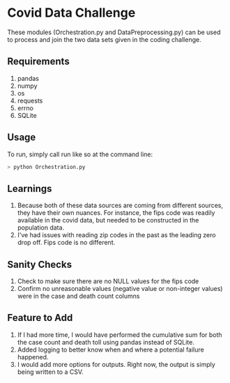 # Covid Data Challenge

These modules (Orchestration.py and DataPreprocessing.py) can be used to process and join the two data sets given in the coding challenge.

## Requirements

1. pandas
2. numpy
3. os
4. requests
5. errno
6. SQLite

## Usage
To run, simply call run like so at the command line:
```bash
> python Orchestration.py
```

## Learnings
1. Because both of these data sources are coming from different sources, they have their own nuances. For instance, the fips code was readily available in the covid data, but needed to be constructed in the population data. 
2. I've had issues with reading zip codes in the past as the leading zero drop off. Fips code is no different.

## Sanity Checks
1. Check to make sure there are no NULL values for the fips code
2. Confirm no unreasonable values (negative value or non-integer values) were in the case and death count columns
## Feature to Add
1. If I had more time, I would have performed the cumulative sum for both the case count and death toll using pandas instead of SQLite. 
2. Added logging to better know when and where a potential failure happened.
3. I would add more options for outputs. Right now, the output is simply being written to a CSV. 
